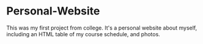 # Personal-Website
This was my first project from college. It's a personal website about myself, including an HTML table of my course schedule, and photos. 

